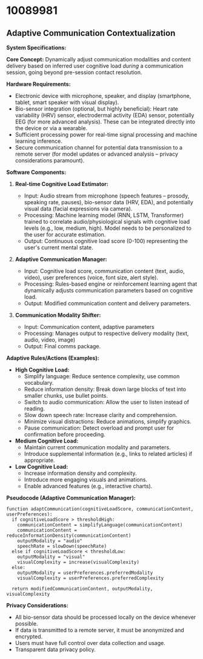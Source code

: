 # 10089981

## Adaptive Communication Contextualization

**System Specifications:**

**Core Concept:** Dynamically adjust communication modalities and content delivery based on inferred user cognitive load *during* a communication session, going beyond pre-session contact resolution.

**Hardware Requirements:**

*   Electronic device with microphone, speaker, and display (smartphone, tablet, smart speaker with visual display).
*   Bio-sensor integration (optional, but highly beneficial): Heart rate variability (HRV) sensor, electrodermal activity (EDA) sensor, potentially EEG (for more advanced analysis).  These can be integrated directly into the device or via a wearable.
*   Sufficient processing power for real-time signal processing and machine learning inference.
*   Secure communication channel for potential data transmission to a remote server (for model updates or advanced analysis – privacy considerations paramount).

**Software Components:**

1.  **Real-time Cognitive Load Estimator:**
    *   Input: Audio stream from microphone (speech features – prosody, speaking rate, pauses), bio-sensor data (HRV, EDA), and potentially visual data (facial expressions via camera).
    *   Processing: Machine learning model (RNN, LSTM, Transformer) trained to correlate audio/physiological signals with cognitive load levels (e.g., low, medium, high).  Model needs to be personalized to the user for accurate estimation.
    *   Output: Continuous cognitive load score (0-100) representing the user's current mental state.

2.  **Adaptive Communication Manager:**
    *   Input: Cognitive load score, communication content (text, audio, video), user preferences (voice, font size, alert style).
    *   Processing: Rules-based engine or reinforcement learning agent that dynamically adjusts communication parameters based on cognitive load.
    *   Output: Modified communication content and delivery parameters.

3.  **Communication Modality Shifter:**
    *   Input: Communication content, adaptive parameters
    *   Processing: Manages output to respective delivery modality (text, audio, video, image)
    *   Output: Final comms package.

**Adaptive Rules/Actions (Examples):**

*   **High Cognitive Load:**
    *   Simplify language: Reduce sentence complexity, use common vocabulary.
    *   Reduce information density: Break down large blocks of text into smaller chunks, use bullet points.
    *   Switch to audio communication: Allow the user to listen instead of reading.
    *   Slow down speech rate: Increase clarity and comprehension.
    *   Minimize visual distractions: Reduce animations, simplify graphics.
    *   Pause communication: Detect overload and prompt user for confirmation before proceeding.
*   **Medium Cognitive Load:**
    *   Maintain current communication modality and parameters.
    *   Introduce supplemental information (e.g., links to related articles) if appropriate.
*   **Low Cognitive Load:**
    *   Increase information density and complexity.
    *   Introduce more engaging visuals and animations.
    *   Enable advanced features (e.g., interactive charts).

**Pseudocode (Adaptive Communication Manager):**

```
function adaptCommunication(cognitiveLoadScore, communicationContent, userPreferences):
  if cognitiveLoadScore > thresholdHigh:
    communicationContent = simplifyLanguage(communicationContent)
    communicationContent = reduceInformationDensity(communicationContent)
    outputModality = "audio"
    speechRate = slowDown(speechRate)
  else if cognitiveLoadScore < thresholdLow:
    outputModality = "visual"
    visualComplexity = increase(visualComplexity)
  else:
    outputModality = userPreferences.preferredModality
    visualComplexity = userPreferences.preferredComplexity

  return modifiedCommunicationContent, outputModality, visualComplexity
```

**Privacy Considerations:**

*   All bio-sensor data should be processed locally on the device whenever possible.
*   If data is transmitted to a remote server, it must be anonymized and encrypted.
*   Users must have full control over data collection and usage.
*   Transparent data privacy policy.